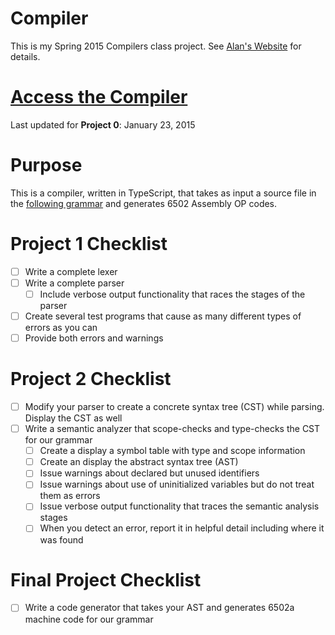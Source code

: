 Compiler
========

This is my Spring 2015 Compilers class project.
See [Alan's Website](http://www.labouseur.com/courses/compilers/) for details.

[Access the Compiler](http://andrewbaran.github.io/compiler/)
===========================================================
Last updated for **Project 0**: January 23, 2015


Purpose
=======

This is a compiler, written in TypeScript, that takes as input a source file in the [following grammar](http://www.labouseur.com/courses/compilers/grammar.pdf) and generates 6502 Assembly OP codes.


Project 1 Checklist
===================

- [ ] Write a complete lexer
- [ ] Write a complete parser
	- [ ] Include verbose output functionality that races the stages of the parser
- [ ] Create several test programs that cause as many different types of errors as you can
- [ ] Provide both errors and warnings

Project 2 Checklist
===================

- [ ] Modify your parser to create a concrete syntax tree (CST) while parsing. Display the CST as well
- [ ] Write a semantic analyzer that scope-checks and type-checks the CST for our grammar
	- [ ] Create a display a symbol table with type and scope information
	- [ ] Create an display the abstract syntax tree (AST)
	- [ ] Issue warnings about declared but unused identifiers
	- [ ] Issue warnings about use of uninitialized variables but do not treat them as errors
	- [ ] Issue verbose output functionality that traces the semantic analysis stages
	- [ ] When you detect an error, report it in helpful detail including where it was found 

Final Project Checklist
=======================

- [ ] Write a code generator that takes your AST and generates 6502a machine code for our grammar 
